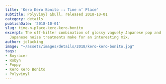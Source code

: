 ```yaml
---
title: 'Kero Kero Bonito :: Time n’ Place'
subtitle: Polyvinyl &bull; released 2018-10-01
category: details
publishDate: '2018-10-01'
slug: time-n-place-kero-kero-bonito
excerpt: The off-kilter combination of glossy vaguely Japanese pop and glitching vaguely
  Japanese noise treatments make for an interesting mix.
author: jclacking
image: "~/assets/images/details/2018/kero-kero-bonito.jpg"
tags:
- Boyracer
- Robyn
- Poppy
- Kero Kero Bonito
- Polyvinyl
---
```


